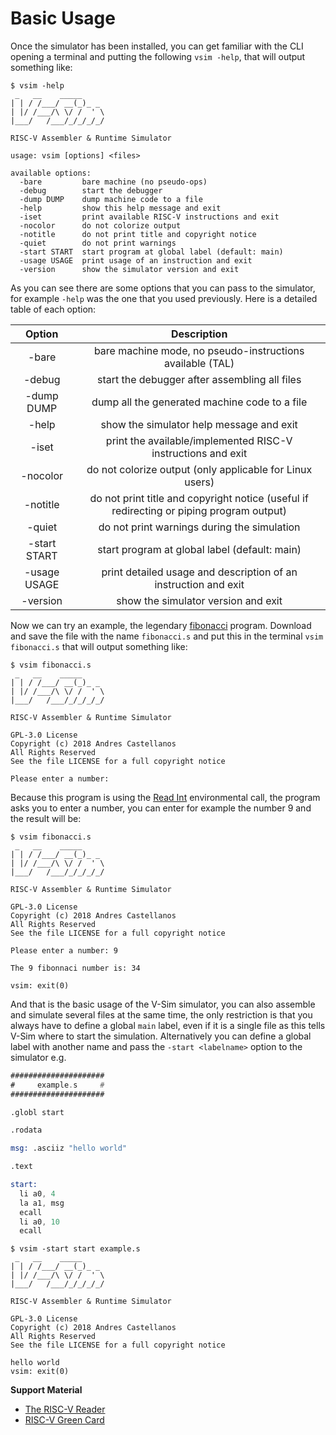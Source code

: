 # Basic Usage

Once the simulator has been installed, you can get familiar with the CLI opening a terminal and putting the following `vsim -help`, that will output something like:

```shell
$ vsim -help
 _   __    _____
| | / /___/ __(_)_ _
| |/ /___/\ \/ /  ' \
|___/   /___/_/_/_/_/

RISC-V Assembler & Runtime Simulator

usage: vsim [options] <files>

available options:
  -bare         bare machine (no pseudo-ops)
  -debug        start the debugger
  -dump DUMP    dump machine code to a file
  -help         show this help message and exit
  -iset         print available RISC-V instructions and exit
  -nocolor      do not colorize output
  -notitle      do not print title and copyright notice
  -quiet        do not print warnings
  -start START  start program at global label (default: main)
  -usage USAGE  print usage of an instruction and exit
  -version      show the simulator version and exit
```

As you can see there are some options that you can pass to the simulator, for example `-help` was the
one that you used previously. Here is a detailed table of each option:

|    Option    |                                        Description                                       |
|:------------:|:----------------------------------------------------------------------------------------:|
|     -bare    |                 bare machine mode, no pseudo-instructions available (TAL)                |
|    -debug    |                       start the debugger after assembling all files                      |
|  -dump DUMP  |                       dump all the generated machine code to a file                      |
|     -help    |                         show the simulator help message and exit                         |
|     -iset    |               print the available/implemented RISC-V instructions and exit               |
|   -nocolor   |                 do not colorize output (only applicable for Linux users)                 |
|   -notitle   | do not print title and copyright notice (useful if redirecting or piping program output) |
|    -quiet    |                        do not print warnings during the simulation                       |
| -start START |                       start program at global label (default: main)                      |
| -usage USAGE |              print detailed usage and description of an instruction and exit             |
|   -version   |                            show the simulator version and exit                           |

Now we can try an example, the legendary [fibonacci](https://raw.githubusercontent.com/andrescv/VSim/master/examples/fibonacci.s) program. Download and save the file with the name `fibonacci.s` and put this in the terminal `vsim fibonacci.s` that will output something like:

```shell
$ vsim fibonacci.s
 _   __    _____
| | / /___/ __(_)_ _
| |/ /___/\ \/ /  ' \
|___/   /___/_/_/_/_/

RISC-V Assembler & Runtime Simulator

GPL-3.0 License
Copyright (c) 2018 Andres Castellanos
All Rights Reserved
See the file LICENSE for a full copyright notice

Please enter a number:
```

Because this program is using the [Read Int](ecalls.md#read-int) environmental call, the program asks you to enter a number, you can enter for example the number 9 and the result will be:


```shell
$ vsim fibonacci.s
 _   __    _____
| | / /___/ __(_)_ _
| |/ /___/\ \/ /  ' \
|___/   /___/_/_/_/_/

RISC-V Assembler & Runtime Simulator

GPL-3.0 License
Copyright (c) 2018 Andres Castellanos
All Rights Reserved
See the file LICENSE for a full copyright notice

Please enter a number: 9

The 9 fibonnaci number is: 34

vsim: exit(0)
```

And that is the basic usage of the V-Sim simulator, you can also assemble and simulate several files at the same time, the only restriction is that you always have to define a global `main` label, even if it is a single file as this tells V-Sim where to start the simulation. Alternatively you can define a global label with another name and pass the `-start <labelname>` option to the simulator e.g.

```asm
#####################
#     example.s     #
#####################

.globl start

.rodata

msg: .asciiz "hello world"

.text

start:
  li a0, 4
  la a1, msg
  ecall
  li a0, 10
  ecall
```

```shell
$ vsim -start start example.s
 _   __    _____
| | / /___/ __(_)_ _
| |/ /___/\ \/ /  ' \
|___/   /___/_/_/_/_/

RISC-V Assembler & Runtime Simulator

GPL-3.0 License
Copyright (c) 2018 Andres Castellanos
All Rights Reserved
See the file LICENSE for a full copyright notice

hello world
vsim: exit(0)
```

**Support Material**

* [The RISC-V Reader](#)
* [RISC-V Green Card](#)
